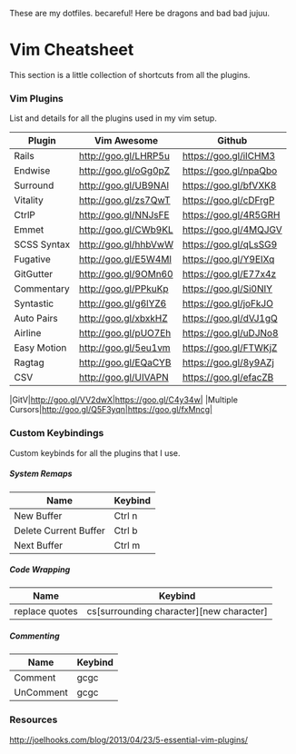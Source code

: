 These are my dotfiles. becareful! Here be dragons and bad bad jujuu. 

# Vim Cheatsheet
This section is a little collection of shortcuts from all the plugins.

### Vim Plugins
List and details for all the plugins used in my vim setup.

|Plugin|Vim Awesome|Github|
|---|---|---|
|Rails|http://goo.gl/LHRP5u|https://goo.gl/iICHM3|
|Endwise|http://goo.gl/oGg0pZ|https://goo.gl/npaQbo|
|Surround|http://goo.gl/UB9NAl|https://goo.gl/bfVXK8|
|Vitality|http://goo.gl/zs7QwT|https://goo.gl/cDFrgP|
|CtrlP|http://goo.gl/NNJsFE|https://goo.gl/4R5GRH|
|Emmet|http://goo.gl/CWb9KL|https://goo.gl/4MQJGV|
|SCSS Syntax|http://goo.gl/hhbVwW|https://goo.gl/qLsSG9|
|Fugative|http://goo.gl/E5W4Ml|https://goo.gl/Y9EIXq|
|GitGutter|http://goo.gl/9OMn60|https://goo.gl/E77x4z|
|Commentary|http://goo.gl/PPkuKp|https://goo.gl/Si0NIY|
|Syntastic|http://goo.gl/g6lYZ6|https://goo.gl/joFkJO|
|Auto Pairs|http://goo.gl/xbxkHZ|https://goo.gl/dVJ1gQ|
|Airline|http://goo.gl/pUO7Eh|https://goo.gl/uDJNo8|
|Easy Motion|http://goo.gl/5eu1vm|https://goo.gl/FTWKjZ|
|Ragtag|http://goo.gl/EQaCYB|https://goo.gl/8y9AZj|
|CSV|http://goo.gl/UIVAPN|https://goo.gl/efacZB|

|GitV|http://goo.gl/VV2dwX|https://goo.gl/C4y34w|
|Multiple Cursors|http://goo.gl/Q5F3yqn|https://goo.gl/fxMncg|

### Custom Keybindings
Custom keybinds for all the plugins that I use.

##### System Remaps
|Name|Keybind|
|---|---|
|New Buffer|Ctrl n|
|Delete Current Buffer|Ctrl b|
|Next Buffer|Ctrl m|

##### Code Wrapping
|Name|Keybind|
|---|---|
|replace quotes|cs[surrounding character][new character]|

##### Commenting
|Name|Keybind|
|---|---|
|Comment|gcgc|
|UnComment|gcgc|

### Resources
http://joelhooks.com/blog/2013/04/23/5-essential-vim-plugins/
